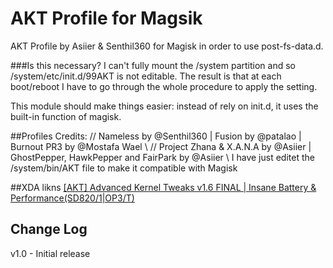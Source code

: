 # AKT Profile for Magsik
AKT Profile by Asiier & Senthil360 for Magisk in order to use post-fs-data.d.

###Is this necessary?
I can't fully mount the /system partition and so /system/etc/init.d/99AKT is not editable.
The result is that at each boot/reboot I have to go through the whole procedure to apply the setting.

This module should make things easier: instead of rely on init.d, it uses the built-in function of magisk.

##Profiles Credits:
// Nameless by @Senthil360 | Fusion by @patalao | Burnout PR3 by @Mostafa Wael \\
// Project Zhana & X.A.N.A by @Asiier | GhostPepper, HawkPepper and FairPark by @Asiier \\
I have just editet the /system/bin/AKT file to make it compatible with Magisk

##XDA likns
	[[AKT] Advanced Kernel Tweaks v1.6 FINAL | Insane Battery & Performance(SD820/1|OP3/T)](https://forum.xda-developers.com/oneplus-3/how-to/advanced-interactive-governor-tweaks-t3476589)

## Change Log
v1.0
    - Initial release